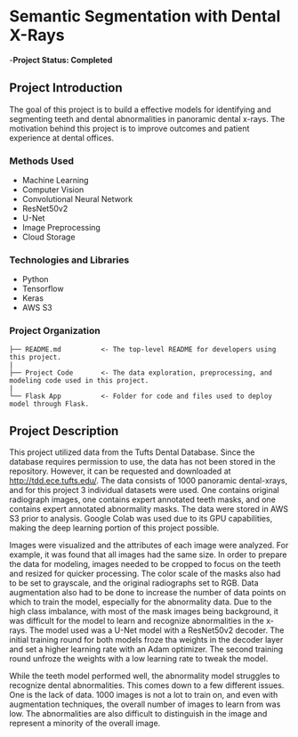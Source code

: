# Semantic Segmentation with Dental X-Rays

-**Project Status: Completed**

## Project Introduction

The goal of this project is to build a effective models for identifying and segmenting teeth and dental abnormalities in panoramic dental x-rays. The motivation behind this project is to improve outcomes and patient experience at dental offices. 

### Methods Used

* Machine Learning
* Computer Vision
* Convolutional Neural Network
* ResNet50v2
* U-Net
* Image Preprocessing
* Cloud Storage 

### Technologies and Libraries

* Python
* Tensorflow
* Keras
* AWS S3

### Project Organization

    ├── README.md          <- The top-level README for developers using this project.
    |
    ├── Project Code       <- The data exploration, preprocessing, and modeling code used in this project.
    |
    └── Flask App          <- Folder for code and files used to deploy model through Flask.


## Project Description

This project utilized data from the Tufts Dental Database. Since the database requires permission to use, the data has not been stored in the repository. However, it can be requested and downloaded at http://tdd.ece.tufts.edu/. The data consists of 1000 panoramic dental-xrays, and for this project 3 individual datasets were used. One contains original radiograph images, one contains expert annotated teeth masks, and one contains expert annotated abnormality masks. The data were stored in AWS S3 prior to analysis. Google Colab was used due to its GPU capabilities, making the deep learning portion of this project possible.

Images were visualized and the attributes of each image were analyzed. For example, it was found that all images had the same size. In order to prepare the data for modeling, images needed to be cropped to focus on the teeth and resized for quicker processing. The color scale of the masks also had to be set to grayscale, and the original radiographs set to RGB. Data augmentation also had to be done to increase the number of data points on which to train the model, especially for the abnormality data. Due to the high class imbalance, with most of the mask images being background, it was difficult for the model to learn and recognize abnormalities in the x-rays. The model used was a U-Net model with a ResNet50v2 decoder. The initial training round for both models froze tha weights in the decoder layer and set a higher learning rate with an Adam optimizer. The second training round unfroze the weights with a low learning rate to tweak the model.

While the teeth model performed well, the abnormality model struggles to recognize dental abnormalities. This comes down to a few different issues. One is the lack of data. 1000 images is not a lot to train on, and even with augmentation techniques, the overall number of images to learn from was low. The abnormalities are also difficult to distinguish in the image and represent a minority of the overall image. 
